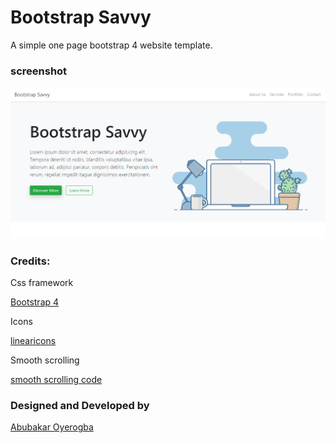 # Bootstrap Savvy
A simple one page bootstrap 4 website template.

### screenshot
![alt text](screenshots.png "The website screenshots")


### Credits:

Css framework

[Bootstrap 4](https://getbootstrap.com/)

Icons

[linearicons](https://linearicons.com/)


Smooth scrolling

[smooth scrolling code](https://css-tricks.com/snippets/jquery/smooth-scrolling/)


### Designed and Developed by

[Abubakar Oyerogba](https://abusavvy.github.io/)
